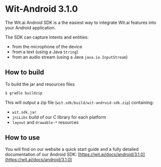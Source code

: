 Wit-Android 3.1.0
===========

The Wit.ai Android SDK is a the easiest way to integrate Wit.ai features into your Android application.

The SDK can capture intents and entities:

- from the microphone of the device
- from a text (using a Java `String`)
- from an audio stream (using a Java `java.io.InputStream`)

How to build
------------

To build the jar and resources files

```bash
$ gradle buildzip
```

This will output a zip file (`wit.sdk/build/wit-android-sdk.zip`) containing: 

- `wit.sdk.jar`
- `jniLibs` build of our C library for each platform
- `layout` and `drawable-*` resources


How to use
----------

You will find on our website a quick start guide and a fully detailed documentation of our Android SDK: [https://wit.ai/docs/android/3.1.0](https://wit.ai/docs/android/3.1.0)
